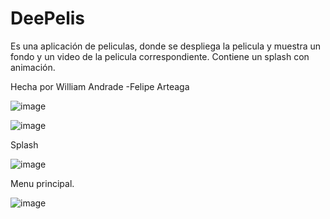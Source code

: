 # DeePelis



Es una aplicación de peliculas, donde se despliega la pelicula y muestra un fondo y un video de la pelicula correspondiente.
Contiene un splash con animación.

Hecha por William Andrade -Felipe Arteaga

![image](https://user-images.githubusercontent.com/60258356/116735150-c12b1b80-a9b3-11eb-97ab-faba26c3f24d.png)


![image](https://user-images.githubusercontent.com/60258356/116721645-2c202680-a9a3-11eb-8d5c-39f55af2d379.png)



Splash 


![image](https://user-images.githubusercontent.com/61747355/116717128-2d9b2000-a99e-11eb-8b85-a23c601364ff.png)



Menu principal.


![image](https://user-images.githubusercontent.com/61747355/116717154-368bf180-a99e-11eb-87e8-8d5f8d040cc3.png)
